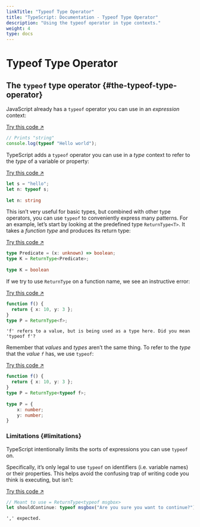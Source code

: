 ```yaml
---
linkTitle: "Typeof Type Operator"
title: "TypeScript: Documentation - Typeof Type Operator"
description: "Using the typeof operator in type contexts."
weight: 4
type: docs
---
```


# Typeof Type Operator

## The `typeof` type operator {#the-typeof-type-operator}

JavaScript already has a `typeof` operator you can use in an *expression* context:

[Try this code ↗](https://www.typescriptlang.org/play#code/PTAEAUCcEsDsBcDOoBEj41gcxQKAMYD2sihANgKYB0ZhWAFPAJ4AOFhAZqgBIVm2gA7oUhkAJigCUAbiA)

```ts
// Prints "string"
console.log(typeof "Hello world");
```

TypeScript adds a `typeof` operator you can use in a *type* context to refer to the *type* of a variable or property:

[Try this code ↗](https://www.typescriptlang.org/play#code/DYUwLgBAzhC8ECIAWJjAPYINwChSQDsAuCMATwAcR0AzaXAegYggD0B+IA)

```ts
let s = "hello";
let n: typeof s;
   
let n: string
```

This isn’t very useful for basic types, but combined with other type operators, you can use `typeof` to conveniently express many patterns.
For an example, let’s start by looking at the predefined type `ReturnType<T>`.
It takes a *function type* and produces its return type:

[Try this code ↗](https://www.typescriptlang.org/play#code/C4TwDgpgBACgThAJgSwMYENjQLxQBQAeAXFAK4B2A1uQPYDu5AlFNgHxQBGNNANhOuQDcAKFCQoAaRZQAShGCk45ACrgIAHnhI0mCKxEB6A1BMA9APxA)

```ts
type Predicate = (x: unknown) => boolean;
type K = ReturnType<Predicate>;
    
type K = boolean
```

If we try to use `ReturnType` on a function name, we see an instructive error:

[Try this code ↗](https://www.typescriptlang.org/play#code/PTAEAEFMCdoe2gZwFygEwHYAsBOAUAGYCuAdgMYAuAlnCaAQBQCUoA3nqKNJBUdHa1AAPVAEYADABpQAT1QBmUAF8A3HiV4KMgA6RQABVABeUACUefEgBUdkADwEAfCqA)

```ts
function f() {
  return { x: 10, y: 3 };
}
type P = ReturnType<f>;
```

```text {filename="Generated error"}
'f' refers to a value, but is being used as a type here. Did you mean 'typeof f'?
```

Remember that *values* and *types* aren’t the same thing.
To refer to the *type* that the *value `f`* has, we use `typeof`:

[Try this code ↗](https://www.typescriptlang.org/play#code/GYVwdgxgLglg9mABMAFASkQbwFCMQJwFMoR8lNEAPALkQEYAGAGkQE9aBmRAXwG5tu2KKwAOhRAAVEAXkQAlYqTAAVUYQA8wsXGDIAfPwD0hvIgB6AfiA)

```ts
function f() {
  return { x: 10, y: 3 };
}
type P = ReturnType<typeof f>;
    
type P = {
    x: number;
    y: number;
}
```

### Limitations {#limitations}

TypeScript intentionally limits the sorts of expressions you can use `typeof` on.

Specifically, it’s only legal to use `typeof` on identifiers (i.e. variable names) or their properties.
This helps avoid the confusing trap of writing code you think is executing, but isn’t:

[Try this code ↗](https://www.typescriptlang.org/play#code/PTAEAEFMCdoe2gZwFygIwAYMFYBQATSAYwBsBDaSUIuAO0QBdQBbRAcwCM4APVACgAO8ZgIapG0AJa02ASlABeAHygucEpDK0A3LhCgGATwFVWnHotBbDu-QFoHRAK4MHdvWACym2kwZxQJ0QqBVAAJUgGJ2haABVjSAAeIxM4ADMWdi5uJVwNJkQACzgnEnwAYToGaSdIVBTIdMzzbj4AIgBBSlBDEtBEaKpep1AAdy0-AJpfGsgAfjbZbSA)

```ts
// Meant to use = ReturnType<typeof msgbox>
let shouldContinue: typeof msgbox("Are you sure you want to continue?");
```

```text {filename="Generated error"}
',' expected.
```
